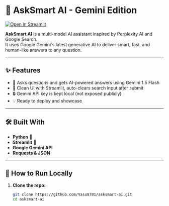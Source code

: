 # 🦄 AskSmart AI - Gemini Edition
[![Open in Streamlit](https://static.streamlit.io/badges/streamlit_badge_black_white.svg)](https://asksmart-ai-seuqlsfcdyhbb35ju8atcu.streamlit.app/)

**AskSmart AI** is a multi-model AI assistant inspired by Perplexity AI and Google Search.  
It uses Google Gemini's latest generative AI to deliver smart, fast, and human-like answers to any question.

---

## ✨ Features

- 💬 Asks questions and gets AI-powered answers using Gemini 1.5 Flash
- 🧠 Clean UI with Streamlit, auto-clears search input after submit
- 🔒 Gemini API key is kept local (not exposed publicly)
- 💡 Ready to deploy and showcase

---

## 🛠️ Built With

- **Python** 🐍  
- **Streamlit** 🎈  
- **Google Gemini API**  
- **Requests & JSON**

---

## 🚀 How to Run Locally

1. **Clone the repo:**
   ```bash
   git clone https://github.com/Vasu8781/asksmart-ai.git
   cd asksmart-ai
